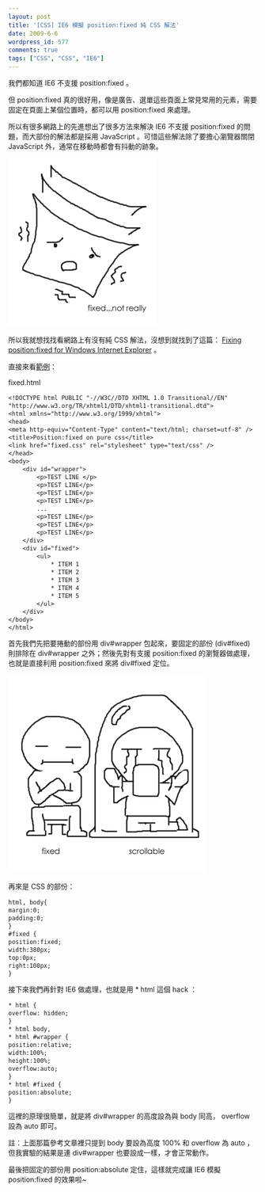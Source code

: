 ```yaml
---
layout: post
title: '[CSS] IE6 模擬 position:fixed 純 CSS 解法'
date: 2009-6-6
wordpress_id: 577
comments: true
tags: ["CSS", "CSS", "IE6"]
---
```


我們都知道 IE6 不支援 position:fixed 。

但 position:fixed 真的很好用，像是廣告、選單這些頁面上常見常用的元素，需要固定在頁面上某個位置時，都可以用 position:fixed 來處理。

所以有很多網路上的先進想出了很多方法來解決 IE6 不支援 position:fixed 的問題，而大部份的解法都是採用 JavaScript 。可惜這些解法除了要擔心瀏覽器關閉 JavaScript 外，通常在移動時都會有抖動的跡象。

![fixed...not really](/resources/pure_css_position_fixed/position_fixed_not_really.png)

<!--more-->

所以我就想找找看網路上有沒有純 CSS 解法，沒想到就找到了這篇： [Fixing position:fixed for Windows Internet Explorer](http://tagsoup.com/cookbook/css/fixed/) 。

直接來看[範例](/resources/pure_css_position_fixed/fixed.html)：

fixed.html

```
<!DOCTYPE html PUBLIC "-//W3C//DTD XHTML 1.0 Transitional//EN" "http://www.w3.org/TR/xhtml1/DTD/xhtml1-transitional.dtd">
<html xmlns="http://www.w3.org/1999/xhtml">
<head>
<meta http-equiv="Content-Type" content="text/html; charset=utf-8" />
<title>Position:fixed on pure css</title>
<link href="fixed.css" rel="stylesheet" type="text/css" />
</head>
<body>
    <div id="wrapper">
        <p>TEST LINE </p>
        <p>TEST LINE</p>
        <p>TEST LINE</p>
        <p>TEST LINE</p>
        ...
        <p>TEST LINE</p>
        <p>TEST LINE</p>
        <p>TEST LINE</p>
    </div>
    <div id="fixed">
        <ul>
            * ITEM 1
            * ITEM 2
            * ITEM 3
            * ITEM 4
            * ITEM 5
        </ul>
    </div>
</body>
</html>

```

首先我們先把要捲動的部份用 div#wrapper 包起來，要固定的部份 (div#fixed) 則排除在 div#wrapper 之外；然後先對有支援 position:fixed 的瀏覽器做處理，也就是直接利用 position:fixed 來將 div#fixed 定位。

![fixed and scrollable](/resources/pure_css_position_fixed/fixed_scrollable.png)

再來是 CSS 的部份：

```
html, body{
margin:0;
padding:0;
}
#fixed {
position:fixed;
width:380px;
top:0px;
right:100px;
}

```

接下來我們再針對 IE6 做處理，也就是用 * html 這個 hack ：

```
* html {
overflow: hidden;
}
* html body,
* html #wrapper {
position:relative;
width:100%;
height:100%;
overflow:auto;
}
* html #fixed {
position:absolute;
}

```

這裡的原理很簡單，就是將 div#wrapper 的高度設為與 body 同高， overflow 設為 auto 即可。

註：上面那篇參考文章裡只提到 body 要設為高度 100% 和 overflow 為 auto ，但我實驗的結果是連 div#wrapper 也要設成一樣，才會正常動作。

最後把固定的部份用 position:absolute 定住，這樣就完成讓 IE6 模擬 position:fixed 的效果啦~
